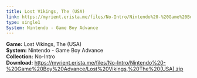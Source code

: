 ```yaml
---
title: Lost Vikings, The (USA)
link: https://myrient.erista.me/files/No-Intro/Nintendo%20-%20Game%20Boy%20Advance/Lost%20Vikings,%20The%20(USA).zip
type: single1
System: Nintendo - Game Boy Advance
---
```

<b>Game:</b> Lost Vikings, The (USA)<br>
<b>System:</b> Nintendo - Game Boy Advance<br>
<b>Collection:</b> No-Intro<br>
<b>Download:</b> https://myrient.erista.me/files/No-Intro/Nintendo%20-%20Game%20Boy%20Advance/Lost%20Vikings,%20The%20(USA).zip